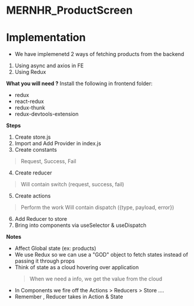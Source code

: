 # MERNHR_ProductScreen

# Implementation
- We have implemenetd 2 ways of fetching products from the backend
1. Using async and axios in FE
2. Using Redux


**What you will need ?**
Install the following in frontend folder:
- redux
- react-redux
- redux-thunk 
- redux-devtools-extension


**Steps**
1. Create store.js
2. Import and Add Provider in index.js
3. Create constants
  > Request, Success, Fail
4. Create reducer 
  > Will contain switch (request, success, fail)
5. Create actions
  > Perform the work 
  > Will contain dispatch ({type, payload, error})
6. Add Reducer to store
7. Bring into components via useSelector & useDispatch 


**Notes**
- Affect Global state (ex: products)
- We use Redux so we can use a "GOD" object to fetch states instead of passing it through props
- Think of state as a cloud hovering over application
  > When we need a info, we get the value from the cloud
- In Components we fire off the  Actions > Reducers > Store ....
- Remember , Reducer takes in Action & State

